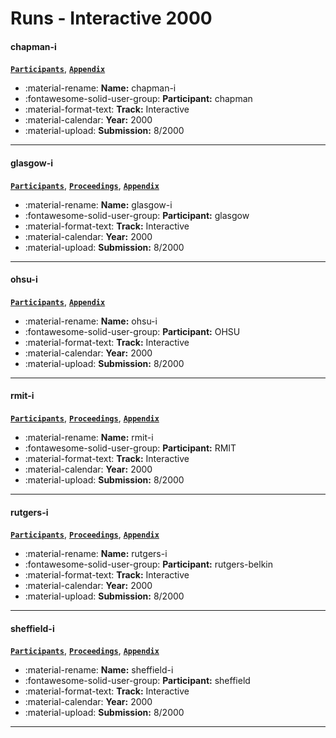 # Runs - Interactive 2000 

#### chapman-i 
[**`Participants`**](./participants.md#chapman), [**`Appendix`**](https://trec.nist.gov/pubs/trec9/appendices/A/interactive/chapmanresults.pdf) 

- :material-rename: **Name:** chapman-i 
- :fontawesome-solid-user-group: **Participant:** chapman 
- :material-format-text: **Track:** Interactive 
- :material-calendar: **Year:** 2000 
- :material-upload: **Submission:** 8/2000 

---
#### glasgow-i 
[**`Participants`**](./participants.md#glasgow), [**`Proceedings`**](./proceedings.md#question-answering-relevance-feedback-and-summarisation-trec-9-interactive-track-report), [**`Appendix`**](https://trec.nist.gov/pubs/trec9/appendices/A/interactive/glasgowresults.pdf) 

- :material-rename: **Name:** glasgow-i 
- :fontawesome-solid-user-group: **Participant:** glasgow 
- :material-format-text: **Track:** Interactive 
- :material-calendar: **Year:** 2000 
- :material-upload: **Submission:** 8/2000 

---
#### ohsu-i 
[**`Participants`**](./participants.md#ohsu), [**`Appendix`**](https://trec.nist.gov/pubs/trec9/appendices/A/interactive/ohsuresults.pdf) 

- :material-rename: **Name:** ohsu-i 
- :fontawesome-solid-user-group: **Participant:** OHSU 
- :material-format-text: **Track:** Interactive 
- :material-calendar: **Year:** 2000 
- :material-upload: **Submission:** 8/2000 

---
#### rmit-i 
[**`Participants`**](./participants.md#rmit), [**`Proceedings`**](./proceedings.md#melbourne-trec-9-experiments), [**`Appendix`**](https://trec.nist.gov/pubs/trec9/appendices/A/interactive/csiro.rmitresults.pdf) 

- :material-rename: **Name:** rmit-i 
- :fontawesome-solid-user-group: **Participant:** RMIT 
- :material-format-text: **Track:** Interactive 
- :material-calendar: **Year:** 2000 
- :material-upload: **Submission:** 8/2000 

---
#### rutgers-i 
[**`Participants`**](./participants.md#rutgers-belkin), [**`Proceedings`**](./proceedings.md#support-for-question-answering-in-interactive-information-retrieval-rutgers-trec-9-interactive-track-experience), [**`Appendix`**](https://trec.nist.gov/pubs/trec9/appendices/A/interactive/rutgersresults.pdf) 

- :material-rename: **Name:** rutgers-i 
- :fontawesome-solid-user-group: **Participant:** rutgers-belkin 
- :material-format-text: **Track:** Interactive 
- :material-calendar: **Year:** 2000 
- :material-upload: **Submission:** 8/2000 

---
#### sheffield-i 
[**`Participants`**](./participants.md#sheffield), [**`Proceedings`**](./proceedings.md#sheffield-interactive-experiment-at-trec-9), [**`Appendix`**](https://trec.nist.gov/pubs/trec9/appendices/A/interactive/sheffieldresults.pdf) 

- :material-rename: **Name:** sheffield-i 
- :fontawesome-solid-user-group: **Participant:** sheffield 
- :material-format-text: **Track:** Interactive 
- :material-calendar: **Year:** 2000 
- :material-upload: **Submission:** 8/2000 

---
